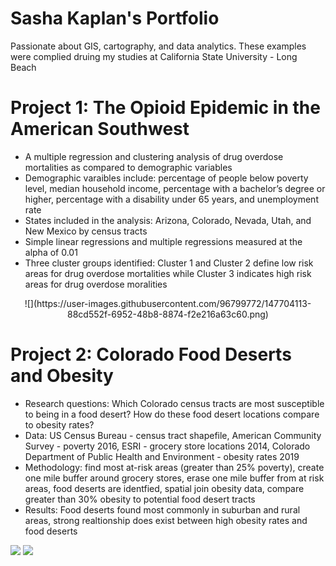 # Sasha Kaplan's Portfolio
Passionate about GIS, cartography, and data analytics.  These examples were complied druing my studies at California State University - Long Beach

# Project 1: The Opioid Epidemic in the American Southwest
* A multiple regression and clustering analysis of drug overdose mortalities as compared to demographic variables
* Demographic varaibles include: percentage of people below poverty level, median household income, percentage with a bachelor’s degree or higher, percentage with a disability under 65 years, and unemployment rate
* States included in the analysis: Arizona, Colorado, Nevada, Utah, and New Mexico by census tracts
* Simple linear regressions and multiple regressions measured at the alpha of 0.01
* Three cluster groups identified: Cluster 1 and Cluster 2 define low risk areas for drug overdose mortalities while Cluster 3 indicates high risk areas for drug overdose moralities
<div style="text-align: center;">
![](https://user-images.githubusercontent.com/96799772/147704113-88cd552f-6952-48b8-8874-f2e216a63c60.png)
</div>

# Project 2: Colorado Food Deserts and Obesity
* Research questions: Which Colorado census tracts are most susceptible to being in a food desert?  How do these food desert locations compare to obesity rates?
* Data: US Census Bureau - census tract shapefile, American Community Survey - poverty 2016, ESRI - grocery store locations 2014, Colorado Department of Public Health and Environment - obesity rates 2019
* Methodology: find most at-risk areas (greater than 25% poverty), create one mile buffer around grocery stores, erase one mile buffer from at risk areas, food deserts are identfied, spatial join obesity data, compare greater than 30% obesity to potential food desert tracts
* Results: Food deserts found most commonly in suburban and rural areas, strong realtionship does exist between high obesity rates and food deserts

![](https://user-images.githubusercontent.com/96799772/147702423-3a40b83c-cf61-41f5-881f-03326bbc9a4a.png)
![](https://user-images.githubusercontent.com/96799772/147702073-a4f80039-7b3c-4688-980b-3f6a98239b91.png)
